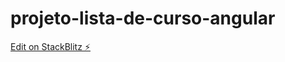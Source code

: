 # projeto-lista-de-curso-angular

[Edit on StackBlitz ⚡️](https://stackblitz.com/edit/projeto-lista-de-curso-angular)